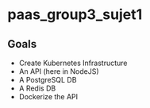 # paas_group3_sujet1
## Goals

* Create Kubernetes Infrastructure
* An API (here in NodeJS)
* A PostgreSQL DB
* A Redis DB
* Dockerize the API

